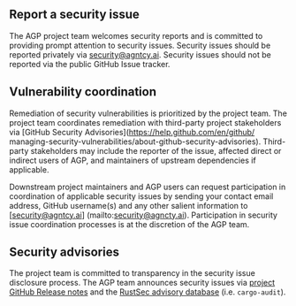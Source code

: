 ## Report a security issue

The AGP project team welcomes security reports and is committed to
providing prompt attention to security issues. Security issues should be
reported privately via [security@agntcy.ai](mailto:security@agntcy.ai).
Security issues should not be reported via the public GitHub Issue tracker.


## Vulnerability coordination

Remediation of security vulnerabilities is prioritized by the project team. The
project team coordinates remediation with third-party project stakeholders via
[GitHub Security Advisories](https://help.github.com/en/github/
managing-security-vulnerabilities/about-github-security-advisories). Third-party
stakeholders may include the reporter of the issue, affected direct or indirect
users of AGP, and maintainers of upstream dependencies if applicable.

Downstream project maintainers and AGP users can request participation in
coordination of applicable security issues by sending your contact email address,
GitHub username(s) and any other salient information to [security@agntcy.ai]
(mailto:security@agncty.ai). Participation in security issue coordination
processes is at the discretion of the AGP team.

## Security advisories

The project team is committed to transparency in the security issue disclosure
process. The AGP team announces security issues via [project GitHub Release
notes](https://github.com/agtncy/agp/releases) and the [RustSec advisory
database](https://github.com/RustSec/advisory-db) (i.e. `cargo-audit`).